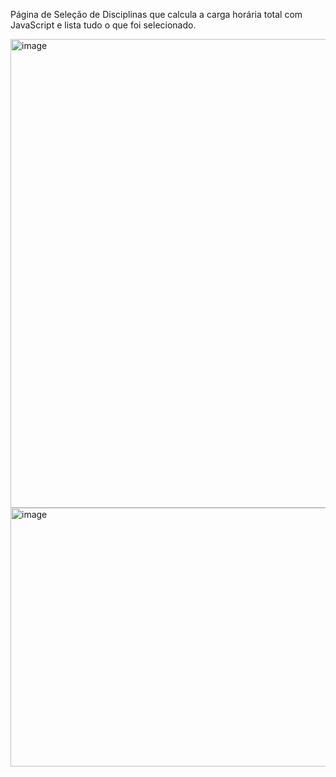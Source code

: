 Página de Seleção de Disciplinas que calcula a carga horária total com JavaScript e lista tudo o que foi selecionado.

<img width="1060" height="750" alt="image" src="https://github.com/user-attachments/assets/4d7e7385-a433-4c4a-882b-99a3790c764b" />
<img width="1178" height="414" alt="image" src="https://github.com/user-attachments/assets/6bc6eea8-febf-4357-987d-e0ab51146e23" />
